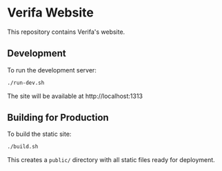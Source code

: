 # Verifa Website

This repository contains Verifa's website.

## Development

To run the development server:

```bash
./run-dev.sh
```

The site will be available at http://localhost:1313

## Building for Production

To build the static site:

```bash
./build.sh
```

This creates a `public/` directory with all static files ready for deployment.

